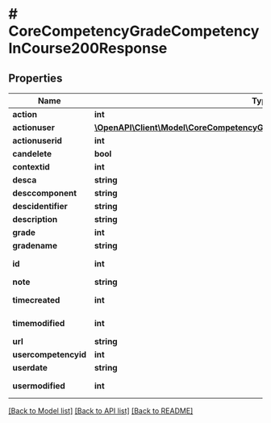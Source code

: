 # # CoreCompetencyGradeCompetencyInCourse200Response

## Properties

Name | Type | Description | Notes
------------ | ------------- | ------------- | -------------
**action** | **int** | action |
**actionuser** | [**\OpenAPI\Client\Model\CoreCompetencyGradeCompetency200ResponseActionuser**](CoreCompetencyGradeCompetency200ResponseActionuser.md) |  | [optional]
**actionuserid** | **int** | actionuserid |
**candelete** | **bool** | candelete |
**contextid** | **int** | contextid |
**desca** | **string** | desca |
**desccomponent** | **string** | desccomponent |
**descidentifier** | **string** | descidentifier |
**description** | **string** | description |
**grade** | **int** | grade |
**gradename** | **string** | gradename |
**id** | **int** | id | [default to 0]
**note** | **string** | note |
**timecreated** | **int** | timecreated | [default to 0]
**timemodified** | **int** | timemodified | [default to 0]
**url** | **string** | url |
**usercompetencyid** | **int** | usercompetencyid |
**userdate** | **string** | userdate |
**usermodified** | **int** | usermodified | [default to 0]

[[Back to Model list]](../../README.md#models) [[Back to API list]](../../README.md#endpoints) [[Back to README]](../../README.md)
